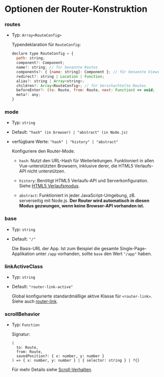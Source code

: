 # Optionen der Router-Konstruktion

### routes

- Typ: `Array<RouteConfig>`

  Typendeklaration für `RouteConfig`:

  ``` js
  declare type RouteConfig = {
    path: string;
    component?: Component;
    name?: string; // für benannte Routes
    components?: { [name: string]: Component }; // für benannte Views
    redirect?: string | Location | Function;
    alias?: string | Array<string>;
    children?: Array<RouteConfig>; // für Verschachtelte Routes
    beforeEnter?: (to: Route, from: Route, next: Function) => void;
    meta?: any;
  }
  ```

### mode

- Typ: `string`

- Default: `"hash" (in browser) | "abstract" (in Node.js)`

- verfügbare Werte: `"hash" | "history" | "abstract"`

  Konfiguriere den Router-Mode.

  - `hash`: Nutzt den URL-Hash für Weiterleitungen. Funktioniert in allen Vue-unterstützten Browsern, inklusive derer, die HTML5 Verlaufs-API nicht unterstützen.

  - `history`: Benötigt HTML5 Verlaufs-API und Serverkonfiguration. Siehe [HTML5 Verlaufsmodus](../essentials/history-mode.md).

  - `abstract`: Funktioniert in jeder JavaScript-Umgebung, zB. serverseitig mit Node.js. **Der Router wird automatisch in diesen Modus gezwungen, wenn keine Browser-API vorhanden ist.**

### base

- Typ: `string`

- Default: `"/"`

  Die Basis-URL der App. Ist zum Beispiel die gesamte Single-Page-Applikation unter `/app` vorhanden, sollte `base` den Wert `"/app"` haben.

### linkActiveClass

- Typ: `string`

- Default: `"router-link-active"`

  Global konfigurierte standardmäßige aktive Klasse für `<router-link>`. Siehe auch [router-link](router-link.md).

### scrollBehavior

- Typ: `Function`

  Signatur:

  ```
  (
    to: Route,
    from: Route,
    savedPosition?: { x: number, y: number }
  ) => { x: number, y: number } | { selector: string } | ?{}
  ```

  Für mehr Details siehe [Scroll-Verhalten](../advanced/scroll-behavior.md).

